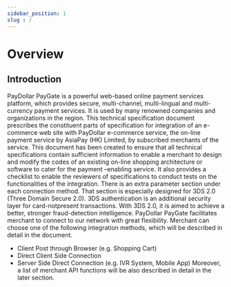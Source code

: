 ```yaml
---
sidebar_position: 1
slug : /
---
```


# Overview

## Introduction

PayDollar PayGate is a powerful web-based online payment services platform, which provides secure,
multi-channel, multi-lingual and multi-currency payment services. It is used by many renowned
companies and organizations in the region.
This technical specification document prescribes the constituent parts of specification for integration of
an e-commerce web site with PayDollar e-commerce service, the on-line payment service by AsiaPay
(HK) Limited, by subscribed merchants of the service. This document has been created to ensure that
all technical specifications contain sufficient information to enable a merchant to design and modify the
codes of an existing on-line shopping architecture or software to cater for the payment –enabling service.
It also provides a checklist to enable the reviewers of specifications to conduct tests on the
functionalities of the integration.
There is an extra parameter section under each connection method. That section is especially designed
for 3DS 2.0 (Three Domain Secure 2.0). 3DS authentication is an additional security layer for card-notpresent transactions. With 3DS 2.0, it is aimed to achieve a better, stronger fraud-detection intelligence.
PayDollar PayGate facilitates merchant to connect to our network with great flexibility. Merchant can
choose one of the following integration methods, which will be described in detail in the document.
- Client Post through Browser (e.g. Shopping Cart)
- Direct Client Side Connection
- Server Side Direct Connection (e.g. IVR System, Mobile App)
Moreover, a list of merchant API functions will be also described in detail in the later section. 
